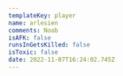 ```yaml
---
templateKey: player
name: arlesien
comments: Noob
isAFK: false
runsInGetsKilled: false
isToxic: false
date: 2022-11-07T16:24:02.745Z
---
```

